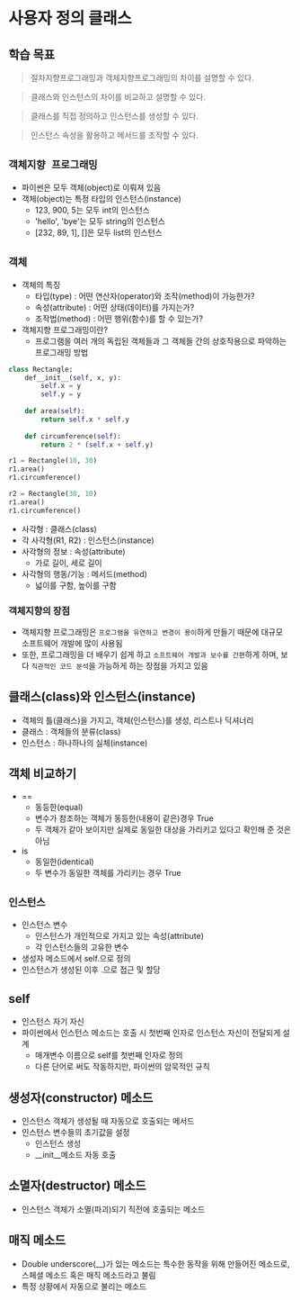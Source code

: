# 사용자 정의 클래스

## 학습 목표

> 절차지향프로그래밍과 객체지향프로그래밍의 차이를 설명할 수 있다.

> 클래스와 인스턴스의 차이를 비교하고 설명할 수 있다.

> 클래스를 직접 정의하고 인스턴스를 생성할 수 있다.

> 인스턴스 속성을 활용하고 메서드를 조작할 수 있다.

## **`객체지향 프로그래밍`**
- 파이썬은 모두 객체(object)로 이뤄져 있음
- 객체(object)는 특정 타입의 인스턴스(instance)
    - 123, 900, 5는 모두 int의 인스턴스
    - 'hello', 'bye'는 모두 string의 인스턴스
    - [232, 89, 1], []은 모두 list의 인스턴스

## **`객체`**
- 객체의 특징
    - 타입(type) : 어떤 연산자(operator)와 조작(method)이 가능한가?
    - 속성(attribute) : 어떤 상태(데이터)를 가지는가?
    - 조작법(method) : 어떤 행위(함수)를 할 수 있는가?
- 객체지향 프로그래밍이란?
    - 프로그램을 여러 개의 독립된 객체들과 그 객체들 간의 상호작용으로 파악하는 프로그래밍 방법

``` python
class Rectangle:
    def__init__(self, x, y):
        self.x = y
        self.y = y
    
    def area(self):
        return self.x * self.y
    
    def circumference(self):
        return 2 * (self.x + self.y)

r1 = Rectangle(10, 30)
r1.area()
r1.circumference()

r2 = Rectangle(30, 10)
r1.area()
r1.circumference()
```

- 사각형 : 클래스(class)
- 각 사각형(R1, R2) : 인스턴스(instance)
- 사각형의 정보 : 속성(attribute)
    - 가로 길이, 세로 길이
- 사각형의 행동/기능 : 메서드(method)
    - 넓이를 구함, 높이를 구함

### 객체지향의 장점
- 객체지향 프로그래밍은 `프로그램을 유연하고 변경이 용이`하게 만들기 때문에 대규모 소프트웨어 개발에 많이 사용됨
- 또한, 프로그래밍을 더 배우기 쉽게 하고 `소프트웨어 개발과 보수를 간편`하게 하며, 보다 `직관적인 코드 분석`을 가능하게 하는 장점을 가지고 있음

## 클래스(class)와 인스턴스(instance)
- 객체의 틀(클래스)을 가지고, 객체(인스턴스)를 생성, 리스트나 딕셔너리
- 클래스 : 객체들의 분류(class)
- 인스턴스 : 하나하나의 실체(instance)

## 객체 비교하기
- ==
    - 동등한(equal)
    - 변수가 참조하는 객체가 동등한(내용이 같은)경우 True
    - 두 객체가 같아 보이지만 실제로 동일한 대상을 가리키고 있다고 확인해 준 것은 아님
- is
    - 동일한(identical)
    - 두 변수가 동일한 객체를 가리키는 경우 True

## **`인스턴스`**
- 인스턴스 변수
    - 인스턴스가 개인적으로 가지고 있는 속성(attribute)
    - 각 인스턴스들의 고유한 변수
- 생성자 메소드에서 self.<name>으로 정의
- 인스턴스가 생성된 이후 <instance>.<name>으로 접근 및 할당

## self
- 인스턴스 자기 자신
- 파이썬에서 인스턴스 메소드는 호출 시 첫번째 인자로 인스턴스 자신이 전달되게 설계
    - 매개변수 이름으로 self를 첫번째 인자로 정의
    - 다른 단어로 써도 작동하지만, 파이썬의 암묵적인 규칙

## 생성자(constructor) 메소드
- 인스턴스 객체가 생성될 때 자동으로 호출되는 메서드
- 인스턴스 변수들의 초기값을 설정
    - 인스턴스 생성
    - __init__메소드 자동 호출

## 소멸자(destructor) 메소드
- 인스턴스 객체가 소멸(파괴)되기 직전에 호출되는 메소드

## 매직 메소드
- Double underscore(__)가 있는 메소드는 특수한 동작을 위해 만들어진 메소드로, 스페셜 메소드 혹은 매직 메소드라고 불림
- 특정 상황에서 자동으로 불리는 메소드

